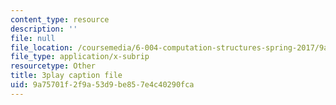 ```yaml
---
content_type: resource
description: ''
file: null
file_location: /coursemedia/6-004-computation-structures-spring-2017/9a75701f2f9a53d9be857e4c40290fca_BZX8qSrMNyo.vtt
file_type: application/x-subrip
resourcetype: Other
title: 3play caption file
uid: 9a75701f-2f9a-53d9-be85-7e4c40290fca
---
```

